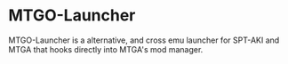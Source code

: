 # MTGO-Launcher
 MTGO-Launcher is a alternative, and cross emu launcher for SPT-AKI and MTGA that hooks directly into MTGA's mod manager. 
